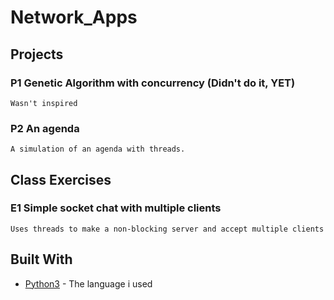 # Network_Apps

## Projects

### P1 Genetic Algorithm with concurrency (Didn't do it, YET)
```
Wasn't inspired
```
### P2 An agenda 
```
A simulation of an agenda with threads.
```

## Class Exercises

### E1 Simple socket chat with multiple clients
```
Uses threads to make a non-blocking server and accept multiple clients
```

## Built With

* [Python3](https://www.python.org/download/releases/3.0/) - The language i used
